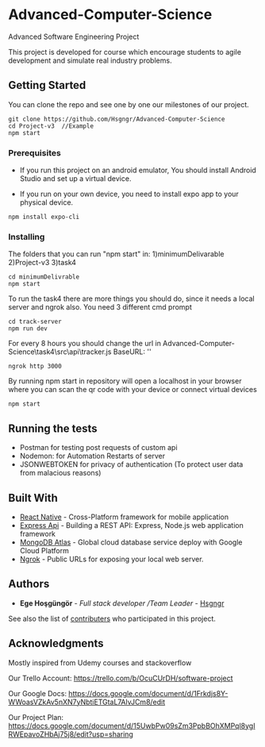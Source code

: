 # Advanced-Computer-Science
Advanced Software Engineering Project

This project is developed for course which encourage students to agile development and simulate real industry problems.

## Getting Started

You can clone the repo and see one by one our milestones of our project.
```
git clone https://github.com/Hsgngr/Advanced-Computer-Science
cd Project-v3  //Example
npm start
```

### Prerequisites

* If you run this project on an android emulator, You should install Android Studio and set up a virtual device.

* If you run on your own device, you need to install expo app to your physical device.

```
npm install expo-cli
```

### Installing
The folders that you can run "npm start" in:
  1)minimumDelivarable
  2)Project-v3
  3)task4

```
cd minimumDelivrable
npm start
```
To run the task4 there are more things you should do, since it needs a local server and ngrok also. You need 3 different cmd prompt

```
cd track-server
npm run dev
```
For every 8 hours you should change the url in Advanced-Computer-Science\task4\src\api\tracker.js
BaseURL: '<yourURl>'
  
```
ngrok http 3000
```
By running npm start in repository will open a localhost in your browser where you can scan the qr code with your device or connect virtual devices 

```
npm start
```

## Running the tests

 * Postman for testing post requests of custom api
 * Nodemon: for Automation Restarts of server
 * JSONWEBTOKEN for privacy of authentication (To protect user data from malacious reasons)


## Built With

* [React Native](https://facebook.github.io/react-native/) -  Cross-Platform framework for mobile application
* [Express Api](https://expressjs.com/en/api.html) - Building a REST API: Express, Node.js web application framework
* [MongoDB Atlas](https://www.mongodb.com/cloud/atlas) - Global cloud database service deploy with Google Cloud Platform
* [Ngrok](https://ngrok.com) - Public URLs for exposing your local web server.


## Authors

* **Ege Hoşgüngör** - *Full stack developer /Team Leader* - [Hsgngr](https://github.com/Hsgngr)

See also the list of [contributers](https://github.com/your/project/contributors) who participated in this project.


## Acknowledgments

Mostly inspired from Udemy courses and stackoverflow

Our Trello Account:
https://trello.com/b/OcuCUrDH/software-project

Our Google Docs:
https://docs.google.com/document/d/1Frkdjs8Y-WWoasVZkAv5nXN7yNbtiETGtaL7AlvJCm8/edit

Our Project Plan:
https://docs.google.com/document/d/15UwbPw09sZm3PpbBOhXMPql8ygIRWEpavoZHbAj75j8/edit?usp=sharing

